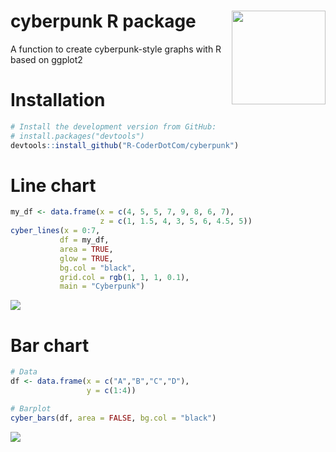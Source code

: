 # cyberpunk R package<img width = 150px height = 150px src="https://user-images.githubusercontent.com/67192157/101294474-c70f3d00-3817-11eb-81a2-fae3039ed6d0.png" align="right" />
A function to create cyberpunk-style graphs with R based on ggplot2


# Installation

```r
# Install the development version from GitHub:
# install.packages("devtools")
devtools::install_github("R-CoderDotCom/cyberpunk")
```


# Line chart
```r
my_df <- data.frame(x = c(4, 5, 5, 7, 9, 8, 6, 7),
                    z = c(1, 1.5, 4, 3, 5, 6, 4.5, 5))
cyber_lines(x = 0:7,
           df = my_df,
           area = TRUE,
           glow = TRUE,
           bg.col = "black",
           grid.col = rgb(1, 1, 1, 0.1),
           main = "Cyberpunk")
```
<p style = "align-text: center"><img src = "https://user-images.githubusercontent.com/67192157/101294633-07bb8600-3819-11eb-8510-8acb2692efab.png"></img></p>

# Bar chart
```r
# Data
df <- data.frame(x = c("A","B","C","D"),
                 y = c(1:4))

# Barplot
cyber_bars(df, area = FALSE, bg.col = "black")
```

<p style = "align-text: center"><img src = "https://user-images.githubusercontent.com/67192157/101295277-ef4d6a80-381c-11eb-8053-fb90bc031e5e.png"></img></p>

